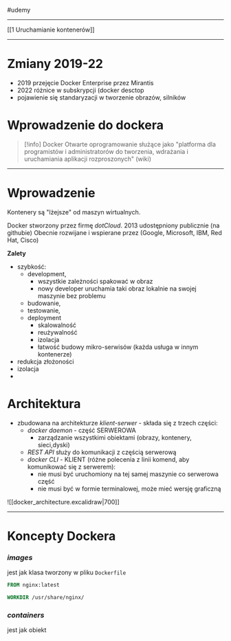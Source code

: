 #udemy 

----
[[1 Uruchamianie kontenerów]]



----------
# Zmiany 2019-22
- 2019 przejęcie Docker Enterprise przez Mirantis
- 2022 różnice w subskrypcji (docker desctop
- pojawienie się standaryzacji w tworzenie obrazów, silników 

# Wprowadzenie do dockera

>[!info] Docker
>Otwarte oprogramowanie służące jako "platforma dla programistów i administratorów do tworzenia, wdrażania i uruchamiania aplikacji rozproszonych" (wiki)

------
# Wprowadzenie
Kontenery są "lżejsze" od maszyn wirtualnych.

Docker stworzony przez firmę *dotCloud*.
2013 udostępniony publicznie (na githubie)
Obecnie rozwijane i wspierane przez (Google, Microsoft, IBM, Red Hat, Cisco)

**Zalety**
- szybkość:
	- development, 
		- wszystkie zależności spakować w obraz
		- nowy developer uruchamia taki obraz lokalnie na swojej maszynie bez problemu
	- budowanie, 
	- testowanie, 
	- deployment
		- skalowalność
		- reużywalność
		- izolacja
		- łatwość budowy mikro-serwisów (każda usługa w innym kontenerze)
- redukcja złożoności
- izolacja
- 

# Architektura
- zbudowana na architekturze *klient-serwer* - składa się z trzech części:
	- *docker daemon* - część SERWEROWA
		- zarządzanie wszystkimi obiektami (obrazy, kontenery, sieci,dyski)
	- *REST API* służy do komunikacji z częścią serwerową 
	- *docker CLI* - KLIENT (różne polecenia z linii komend, aby komunikować się z serwerem):
		- nie musi być uruchomiony na tej samej maszynie co serwerowa część
		- nie musi być w formie terminalowej, może mieć wersję graficzną


![[docker_architecture.excalidraw|700]]


----
# Koncepty Dockera

### *images*
jest jak klasa
tworzony w pliku `Dockerfile`
```dockerfile
FROM nginx:latest

WORKDIR /usr/share/nginx/
```


### *containers*
jest jak obiekt









